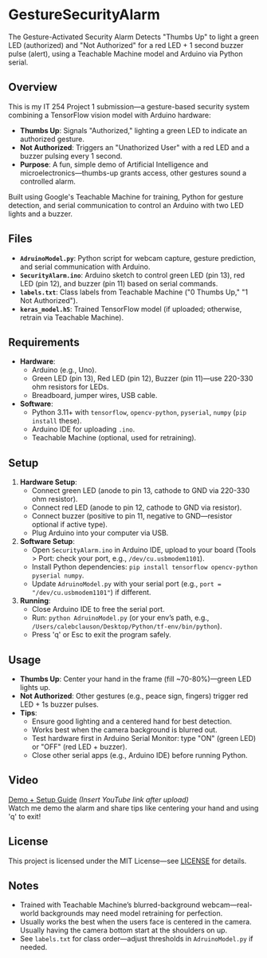 # GestureSecurityAlarm
The Gesture-Activated Security Alarm Detects "Thumbs Up" to light a green LED (authorized) and "Not Authorized" for a red LED + 1 second buzzer pulse (alert), using a Teachable Machine model and Arduino via Python serial.

## Overview
This is my IT 254 Project 1 submission—a gesture-based security system combining a TensorFlow vision model with Arduino hardware:
- **Thumbs Up**: Signals "Authorized," lighting a green LED to indicate an authorized gesture.
- **Not Authorized**: Triggers an "Unathorized User" with a red LED and a buzzer pulsing every 1 second.
- **Purpose**: A fun, simple demo of Artificial Intelligence and microelectronics—thumbs-up grants access, other gestures sound a controlled alarm.

Built using Google's Teachable Machine for training, Python for gesture detection, and serial communication to control an Arduino with two LED lights and a buzzer.

## Files
- **`AdruinoModel.py`**: Python script for webcam capture, gesture prediction, and serial communication with Arduino.
- **`SecurityAlarm.ino`**: Arduino sketch to control green LED (pin 13), red LED (pin 12), and buzzer (pin 11) based on serial commands.
- **`labels.txt`**: Class labels from Teachable Machine ("0 Thumbs Up," "1 Not Authorized").
- **`keras_model.h5`**: Trained TensorFlow model (if uploaded; otherwise, retrain via Teachable Machine).

## Requirements
- **Hardware**:
  - Arduino (e.g., Uno).
  - Green LED (pin 13), Red LED (pin 12), Buzzer (pin 11)—use 220-330 ohm resistors for LEDs.
  - Breadboard, jumper wires, USB cable.
- **Software**:
  - Python 3.11+ with `tensorflow`, `opencv-python`, `pyserial`, `numpy` (`pip install` these).
  - Arduino IDE for uploading `.ino`.
  - Teachable Machine (optional, used for retraining).

## Setup
1. **Hardware Setup**:
   - Connect green LED (anode to pin 13, cathode to GND via 220-330 ohm resistor).
   - Connect red LED (anode to pin 12, cathode to GND via resistor).
   - Connect buzzer (positive to pin 11, negative to GND—resistor optional if active type).
   - Plug Arduino into your computer via USB.
2. **Software Setup**:
   - Open `SecurityAlarm.ino` in Arduino IDE, upload to your board (Tools > Port: check your port, e.g., `/dev/cu.usbmodem1101`).
   - Install Python dependencies: `pip install tensorflow opencv-python pyserial numpy`.
   - Update `AdruinoModel.py` with your serial port (e.g., `port = "/dev/cu.usbmodem1101"`) if different.
3. **Running**:
   - Close Arduino IDE to free the serial port.
   - Run: `python AdruinoModel.py` (or your env’s path, e.g., `/Users/calebclauson/Desktop/Python/tf-env/bin/python`).
   - Press 'q' or Esc to exit the program safely.

## Usage
- **Thumbs Up**: Center your hand in the frame (fill ~70-80%)—green LED lights up.
- **Not Authorized**: Other gestures (e.g., peace sign, fingers) trigger red LED + 1s buzzer pulses.
- **Tips**:
  - Ensure good lighting and a centered hand for best detection.
  - Works best when the camera background is blurred out.
  - Test hardware first in Arduino Serial Monitor: type "ON" (green LED) or "OFF" (red LED + buzzer).
  - Close other serial apps (e.g., Arduino IDE) before running Python.

## Video
[Demo + Setup Guide](#) *(Insert YouTube link after upload)*  
Watch me demo the alarm and share tips like centering your hand and using 'q' to exit!

## License
This project is licensed under the MIT License—see [LICENSE](#) for details.

## Notes
- Trained with Teachable Machine’s blurred-background webcam—real-world backgrounds may need model retraining for perfection.
- Usually works the best when the users face is centered in the camera. Usually having the camera bottom start at the shoulders on up.
- See `labels.txt` for class order—adjust thresholds in `AdruinoModel.py` if needed.
